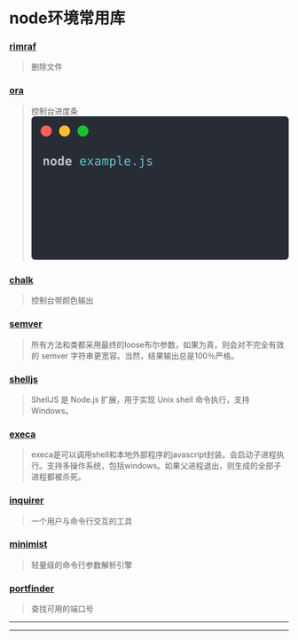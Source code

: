 # node环境常用库

### [rimraf](https://www.npmjs.com/package/rimraf)
>删除文件

### [ora](https://www.npmjs.com/package/ora)
>控制台进度条  
![RUNOOB 图标](./images/screenshot.svg "RUNOOB")

### [chalk](https://www.npmjs.com/package/chalk)
>控制台带颜色输出

### [semver](https://www.npmjs.com/package/semver)
>所有方法和类都采用最终的loose布尔参数，如果为真，则会对不完全有效的 semver 字符串更宽容。当然，结果输出总是100％严格。

### [shelljs](https://www.npmjs.com/package/shelljs)
>ShellJS 是 Node.js 扩展，用于实现 Unix shell 命令执行，支持 Windows。


### [execa](https://www.npmjs.com/package/execa)
>execa是可以调用shell和本地外部程序的javascript封装。会启动子进程执行。支持多操作系统，包括windows。如果父进程退出，则生成的全部子进程都被杀死。

### [inquirer](https://www.npmjs.com/package/inquirer)
>一个用户与命令行交互的工具

### [minimist](https://www.npmjs.com/package/minimist)
>轻量级的命令行参数解析引擎

### [portfinder](https://www.npmjs.com/package/portfinder)
>查找可用的端口号
---
***